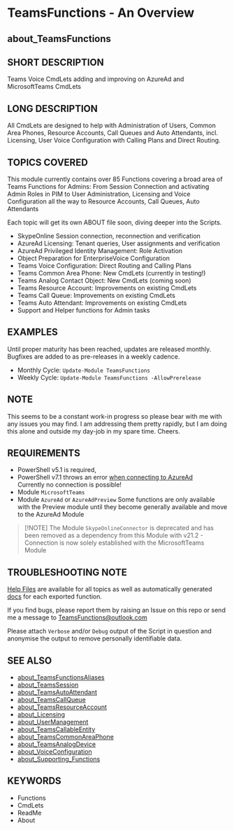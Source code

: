 # TeamsFunctions - An Overview

## about_TeamsFunctions

## SHORT DESCRIPTION

Teams Voice CmdLets adding and improving on AzureAd and MicrosoftTeams CmdLets

## LONG DESCRIPTION

All CmdLets are designed to help with Administration of Users, Common Area Phones, Resource Accounts, Call Queues and Auto Attendants, incl. Licensing, User Voice Configuration with Calling Plans and Direct Routing.

## TOPICS COVERED

This module currently contains over 85 Functions covering a broad area of Teams Functions for Admins: From Session Connection and activating Admin Roles in PIM to User Administration, Licensing and Voice Configuration all the way to Resource Accounts, Call Queues, Auto Attendants

Each topic will get its own ABOUT file soon, diving deeper into the Scripts.

- SkypeOnline Session connection, reconnection and verification
- AzureAd Licensing: Tenant queries, User assignments and verification
- AzureAd Privileged Identity Management: Role Activation
- Object Preparation for EnterpriseVoice Configuration
- Teams Voice Configuration: Direct Routing and Calling Plans
- Teams Common Area Phone: New CmdLets (currently in testing!)
- Teams Analog Contact Object: New CmdLets (coming soon)
- Teams Resource Account: Improvements on existing CmdLets
- Teams Call Queue: Improvements on existing CmdLets
- Teams Auto Attendant: Improvements on existing CmdLets
- Support and Helper functions for Admin tasks

## EXAMPLES

Until proper maturity has been reached, updates are released monthly. Bugfixes are added to as pre-releases in a weekly cadence.

- Monthly Cycle: `Update-Module TeamsFunctions`
- Weekly Cycle: `Update-Module TeamsFunctions -AllowPrerelease`

## NOTE

This seems to be a constant work-in progress so please bear with me with any issues you may find. I am addressing them pretty rapidly, but I am doing this alone and outside my day-job in my spare time. Cheers.

## REQUIREMENTS

- PowerShell v5.1 is required,
- PowerShell v7.1 throws an error [when connecting to AzureAd](https://github.com/PowerShell/PowerShell/issues/10473)<br />Currently no connection is possible!
- Module `MicrosoftTeams`
- Module `AzureAd` or `AzureAdPreview`
Some functions are only available with the Preview module until they become generally available and move to the AzureAd Module

> [!NOTE] The Module `SkypeOnlineConnector` is deprecated and has been removed as a dependency from this Module with v21.2 - Connection is now solely established with the MicrosoftTeams Module

## TROUBLESHOOTING NOTE

[Help Files](/help) are available for all topics as well as automatically generated [docs](/docs) for each exported function.

If you find bugs, please report them by raising an Issue on this repo or send me a message to [TeamsFunctions@outlook.com](mailto:TeamsFunctions@outlook.com)

Please attach `Verbose` and/or `Debug` output of the Script in question and anonymise the output to remove personally identifiable data.

## SEE ALSO

- [about_TeamsFunctionsAliases](about_TeamsFunctionsAliases.md)
- [about_TeamsSession](about_TeamsSession.md)
- [about_TeamsAutoAttendant](about_TeamsAutoAttendant.md)
- [about_TeamsCallQueue](about_TeamsCallQueue.md)
- [about_TeamsResourceAccount](about_TeamsResourceAccount.md)
- [about_Licensing](about_Licensing.md)
- [about_UserManagement](about_UserManagement.md)
- [about_TeamsCallableEntity](about_TeamsCallableEntity.md)
- [about_TeamsCommonAreaPhone](about_TeamsCommonAreaPhone.md)
- [about_TeamsAnalogDevice](about_TeamsAnalogDevice.md)
- [about_VoiceConfiguration](about_VoiceConfiguration.md)
- [about_Supporting_Functions](about_Supporting_Functions.md)

## KEYWORDS

- Functions
- CmdLets
- ReadMe
- About
